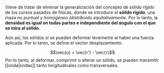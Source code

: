 
Viene de tratar de eliminar la generalización del concepto de sólido rígido de los cursos pasados de físicas, donde se introduce el **sólido rígido**, una masa *no puntual* y *homogéneo (distribuido equitatívamente*. Por lo tanto, la **densidad es igual en todas partes e independiente del ángulo con el que se mira al sólido**. 

Aún así, los sólidos si se pueden deformar levemente al haber una fuerza aplicada. Por lo tanto, se define el vector desplazamiento: 

$$\vec{u} = \vec{r'} - \vec{r}$$ 
Por lo tanto, al deformar, comprimir o alterar un sólido, se pueden transmitir [[onda|ondas]] tanto longitudinales como transversales. 



